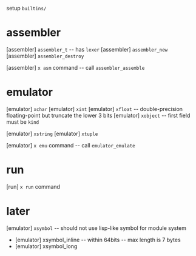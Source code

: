 setup `builtins/`

# assembler

[assembler] `assembler_t` -- has `lexer`
[assembler] `assembler_new`
[assembler] `assembler_destroy`

[assembler] `x asm` command -- call `assembler_assemble`

# emulator

[emulator] `xchar`
[emulator] `xint`
[emulator] `xfloat` -- double-precision floating-point but truncate the lower 3 bits
[emulator] `xobject` -- first field must be `kind`

[emulator] `xstring`
[emulator] `xtuple`

[emulator] `x emu` command -- call `emulator_emulate`

# run

[run] `x run` command

# later

[emulator] `xsymbol` -- should not use lisp-like symbol for module system

- [emulator] xsymbol_inline -- within 64bits -- max length is 7 bytes
- [emulator] xsymbol_long
